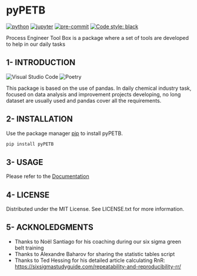 # pyPETB

[![python](https://img.shields.io/badge/Python-3.9-3776AB.svg?style=flat&logo=python&logoColor=white)](https://www.python.org)
[![jupyter](https://img.shields.io/badge/Jupyter-Lab-F37626.svg?style=flat&logo=Jupyter)](https://jupyterlab.readthedocs.io/en/stable)
[![pre-commit](https://img.shields.io/badge/pre--commit-enabled-brightgreen?logo=pre-commit&logoColor=white)](https://github.com/pre-commit/pre-commit)
[![Code style: black](https://img.shields.io/badge/code%20style-black-000000.svg)](https://github.com/psf/black)

Process Engineer Tool Box is a package where a set of tools are developed to help in our daily tasks

## 1- INTRODUCTION

![Visual Studio Code](https://img.shields.io/badge/Visual%20Studio%20Code-0078d7.svg?style=for-the-badge&logo=visual-studio-code&logoColor=white)
![Poetry](https://img.shields.io/badge/Poetry-%233B82F6.svg?style=for-the-badge&logo=poetry&logoColor=0B3D8D) 

This package is based on the use of pandas. In daily chemical industry task, focused on data analysis
and improvement projects developing, no long dataset are
usually used and pandas cover all the requirements.

## 2- INSTALLATION

Use the package manager [pip](https://pip.pypa.io/en/stable/) to install pyPETB.

```bash
pip install pyPETB
```

## 3- USAGE

Please refer to the [Documentation](https://pypetb.readthedocs.io/en/latest/)

## 4- LICENSE

Distributed under the MIT License. See LICENSE.txt for more information.

## 5- ACKNOLEDGMENTS

- Thanks to Noël Santiago for his coaching during our six sigma green belt training
- Thanks to Alexandre Baharov for sharing the statistic tables script
- Thanks to Ted Hessing for his detailed article calculating RnR:
https://sixsigmastudyguide.com/repeatability-and-reproducibility-rr/
